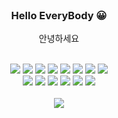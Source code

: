 
<br>
<h3 align="center"><strong>Hello EveryBody</strong> &#128512;</h3>
<p align="center">안녕하세요</p>

<br>

<div align="center">

<!--<b>💻 TECH STACK 💻</b>-->
  
<img src="https://img.shields.io/badge/HTML5-E34F26?style=flat-square&amp;logo=HTML5&amp;logoColor=white">
<img src="https://img.shields.io/badge/CSS3-1572B6?style=flat-square&amp;logo=CSS3&amp;logoColor=white">
<img src="https://img.shields.io/badge/SASS-CC6699?style=flat-square&amp;logo=sass&amp;logoColor=white">
<img src="https://img.shields.io/badge/Javascript-F7DF1E?style=flat-square&amp;logo=Javascript&amp;logoColor=black">
<img src="https://img.shields.io/badge/JQuery-0769AD?style=flat-square&amp;logo=JQuery&amp;logoColor=white">
<img src="https://img.shields.io/badge/GreenSock-88CE02?style=flat-square&amp;logo=greensock&amp;logoColor=white">
<img src="https://img.shields.io/badge/Bootstrap-7952B3?style=flat-square&amp;logo=Bootstrap&amp;logoColor=black">
<img src="https://img.shields.io/badge/WordPress-21759B?style=flat-square&amp;logo=WordPress&amp;logoColor=white"> <br /> 
<img src="https://img.shields.io/badge/Photoshop-31A8FF?style=flat-square&amp;logo=adobephotoshop&amp;logoColor=black">
<img src="https://img.shields.io/badge/Github-181717?style=flat-square&amp;logo=Github&amp;logoColor=white">
<img src="https://img.shields.io/badge/React-000000?style=flat-square&amp;logo=React&amp;logoColor=2361DAFB">
<img src="https://img.shields.io/badge/Vue.js-4FC08D?style=flat-square&amp;logo=Vue.js&amp;logoColor=white">
<img src="https://img.shields.io/badge/tortoiseSVN-0769AD?style=flat-square&amp;logo=tortoiseSVN&amp;logoColor=white"> <img src="https://img.shields.io/badge/next.js-000?style=flat-square&amp;logo=next.js&amp;logoColor=white">
</div>

<br />


<div align="center">
    <img src="https://github-readme-stats.vercel.app/api?username=ckdrhs14&theme=holi&show_icons=true" align="center">
</div>




<br><br>





<!--
**ckdrhs14/ckdrhs14** is a ✨ _special_ ✨ repository because its `README.md` (this file) appears on your GitHub profile.

Here are some ideas to get you started:

- 🔭 I’m currently working on ...
- 🌱 I’m currently learning ...
- 👯 I’m looking to collaborate on ...
- 🤔 I’m looking for help with ...
- 💬 Ask me about ...
- 📫 How to reach me: ...
- 😄 Pronouns: ...
- ⚡ Fun fact: ...
-->
